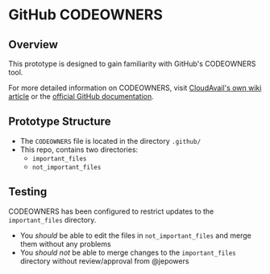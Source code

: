 # GitHub CODEOWNERS

## Overview

This prototype is designed to gain familiarity with GitHub's CODEOWNERS tool. 

For more detailed information on CODEOWNERS, visit [CloudAvail's own wiki article](https://cloudavail.atlassian.net/wiki/spaces/CLOUD/pages/1709572097/GitHub+CODEOWNERS) or the [official GitHub documentation](https://docs.github.com/en/repositories/managing-your-repositorys-settings-and-features/customizing-your-repository/about-code-owners).


## Prototype Structure

- The `CODEOWNERS` file is located in the directory `.github/` 
- This repo, contains two directories:
    * `important_files` 
    * `not_important_files`
    


## Testing

CODEOWNERS has been configured to restrict updates to the `important_files` directory.

- You *should* be able to edit the files in `not_important_files` and merge them without any problems
- You *should not* be able to merge changes to the `important_files` directory without review/approval from @jepowers





